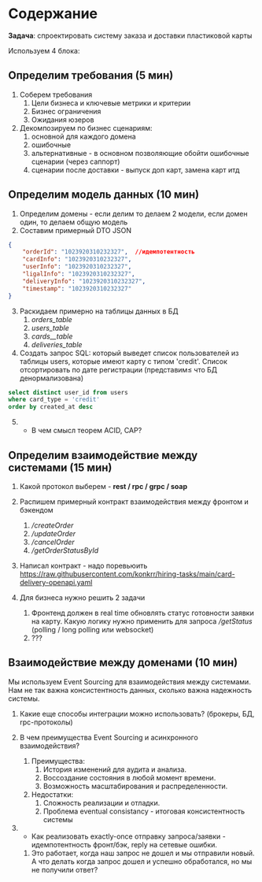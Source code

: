 # Содержание

**Задача**: спроектировать систему заказа и доставки пластиковой карты

Используем 4 блока:

## Определим требования (5 мин)

1. Соберем требования
   1. Цели бизнеса и ключевые  метрики и критерии
   2. Бизнес ограничения
   3. Ожидания юзеров
2. Декомпозируем по бизнес сценариям:
   1. основной для каждого домена
   2. ошибочные
   3. альтернативные - в основном позволяющие обойти ошибочные сценарии (через саппорт)
   4. сценарии после доставки - выпуск доп карт, замена карт итд

## Определим модель данных (10 мин)

1. Определим домены - если делим то делаем 2 модели, если домен один, то делаем общую модель
2. Составим примерный DTO JSON  

```json
{
    "orderId": "1023920310232327",  //идемпотентность
    "cardInfo": "1023920310232327",
    "userInfo": "1023920310232327",
    "ligalInfo": "1023920310232327",
    "deliveryInfo": "1023920310232327",
    "timestamp": "1023920310232327"
}
```

3. Раскидаем примерно на таблицы данных в БД
   1. *orders_table*
   2. *users_table*
   3. *cards__table*
   4. *deliveries_table*
4. Создать запрос SQL: который выведет список пользователей из таблицы users, которые имеют карту с типом 'credit'. Список отсортировать по дате регистрации (представим≤ что БД денормализована)

```sql
select distinct user_id from users
where card_type = 'credit'
order by created_at desc
```

5. * В чем смысл теорем ACID, CAP?

## Определим взаимодействие между системами (15 мин)

1. Какой протокол выберем - **rest / rpc / grpc / soap**
2. Распишем примерный контракт взаимодействия между фронтом и бэкендом
   1. */createOrder*
   2. */updateOrder*
   3. */cancelOrder*
   4. */getOrderStatusById*

3. Написал контракт - надо поревьюить https://raw.githubusercontent.com/konkrr/hiring-tasks/main/card-delivery-openapi.yaml

4. Для бизнеса нужно решить 2 задачи
   1. Фронтенд должен в real time обновлять статус готовности заявки на карту. Какую логику нужно применить для запроса */getStatus* (polling / long polling или websocket)
   2. ???




## Взаимодействие между доменами (10 мин)

Мы используем Event Sourcing для взаимодействия между системами. Нам не так важна консистентность данных, сколько важна надежность системы. 

1. Какие еще способы интеграции можно использовать? (брокеры, БД, rpc-протоколы)
2. В чем преимущества Event Sourcing и асинхронного взаимодействия?
   1. Преимущества:
      1. История изменений для аудита и анализа.
      2. Воссоздание состояния в любой момент времени.
      3. Возможность масштабирования и распределенности.
   2. Недостатки:
      1. Сложность реализации и отладки.
      2. Проблема eventual consistancy - итоговая консистентность системы

3. * Как реализовать exactly-once отправку запроса/заявки - идемпотентность фронт/бэк, reply на сетевые ошибки. 
   1. Это работает, когда наш запрос не дошел и мы отправили новый. А что делать когда запрос дошел и успешно обработался, но мы не получили ответ?